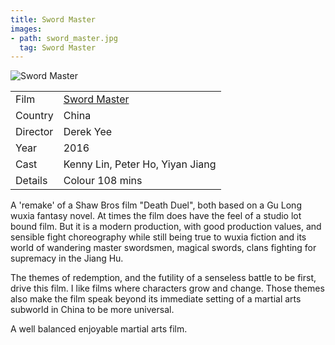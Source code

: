 ```yaml
---
title: Sword Master
images:
- path: sword_master.jpg
  tag: Sword Master
---
```

![Sword Master](sword_master.jpg)

| | |
|-|-|
Film|[Sword Master](https://www.imdb.com/title/tt5269396/)
Country|China
Director|Derek Yee
Year|2016
Cast|Kenny Lin, Peter Ho, Yiyan Jiang
Details|Colour 108 mins

A 'remake' of a Shaw Bros film "Death Duel", both based on
a Gu Long wuxia fantasy novel. At times the film does have
the feel of a studio lot bound film. But it is a modern
production, with good production values, and sensible
fight choreography while still being true to wuxia fiction
and its world of wandering master swordsmen, magical swords,
clans fighting for supremacy in the Jiang Hu.

The themes of redemption, and the futility of a senseless
battle to be first, drive this film. I like films where
characters grow and change. Those themes also make the film
speak beyond its immediate setting of a martial arts
subworld in China to be more universal.

A well balanced enjoyable martial arts film.
